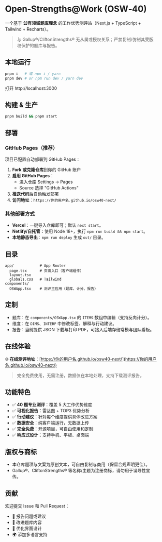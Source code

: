 # Open‑Strengths@Work (OSW‑40)

一个基于 **公有领域题库理念** 的工作优势测评站（Next.js + TypeScript + Tailwind + Recharts）。
> 与 Gallup®/CliftonStrengths® 无从属或授权关系；严禁复制/仿制其受版权保护的题库与报告。

## 本地运行
```bash
pnpm i   # 或 npm i / yarn
pnpm dev # or npm run dev / yarn dev
```
打开 http://localhost:3000

## 构建 & 生产
```bash
pnpm build && pnpm start
```

## 部署

### GitHub Pages（推荐）
项目已配置自动部署到 GitHub Pages：

1. **Fork 或克隆仓库**到你的 GitHub 账户
2. **启用 GitHub Pages**：
   - 进入仓库 Settings → Pages
   - Source 选择 "GitHub Actions"
3. **推送代码**后自动触发部署
4. **访问地址**：`https://你的用户名.github.io/osw40-next/`

### 其他部署方式
- **Vercel**：一键导入仓库即可；默认 `next start`。
- **Netlify/自托管**：使用 Node 18+，执行 `npm run build && npm start`。
- **本地静态导出**：`npm run deploy` 生成 `out/` 目录。

## 目录
```
app/            # App Router
  page.tsx      # 页面入口（客户端组件）
  layout.tsx
  globals.css   # Tailwind
components/
  OSWApp.tsx    # 测评主应用（题库、计分、报告）
```

## 定制
- 题库：在 `components/OSWApp.tsx` 的 `ITEMS` 数组中编辑（支持反向计分）。
- 维度：在 `DIMS`、`INTERP` 中修改标签、解释与行动建议。
- 报告：当前提供 JSON 下载与打印 PDF，可接入后端存储常模与团队看板。

## 在线体验

🌐 **在线测评地址**：[https://你的用户名.github.io/osw40-next/](https://你的用户名.github.io/osw40-next/)

> 完全免费使用，无需注册，数据仅在本地处理，支持下载测评报告。

## 功能特色

- ✅ **40 题专业测评**：覆盖 5 大工作优势维度
- ✅ **可视化报告**：雷达图 + TOP3 优势分析
- ✅ **行动建议**：针对每个维度提供具体改进方案
- ✅ **数据安全**：纯客户端运行，无数据上传
- ✅ **完全免费**：开源项目，可自由使用和定制
- ✅ **响应式设计**：支持手机、平板、桌面端

## 版权与商标
- 本仓库题项与文案为原创文本，可自由复制与商用（保留合规声明更佳）。
- Gallup®、CliftonStrengths® 等名称/主题为注册商标，请勿用于误导性宣传。

## 贡献

欢迎提交 Issue 和 Pull Request：
- 🐛 报告问题或建议
- 📝 改进题库内容
- 🎨 优化界面设计
- 🌍 添加多语言支持
